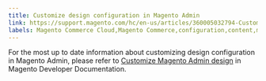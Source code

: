 ```yaml
---
title: Customize design configuration in Magento Admin
link: https://support.magento.com/hc/en-us/articles/360005032794-Customize-design-configuration-in-Magento-Admin
labels: Magento Commerce Cloud,Magento Commerce,configuration,content,magento,admin,custom,design,store,2.1.x,stores,how to,2.0
---
```


For the most up to date information about customizing design configuration in Magento Admin, please refer to [Customize Magento Admin design](https://devdocs.magento.com/guides/v2.4/howdoi/admin/customize_admin.html) in Magento Developer Documentation. 


